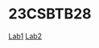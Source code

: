 # 23CSBTB28
<a href="https://github.com/Kowshik1759/23CSBTB28/blob/main/Types_of_lists.ipynb">Lab1</a>
<a href="https://github.com/Kowshik1759/23CSBTB28/blob/main/lab2.ipynb">Lab2</a>
